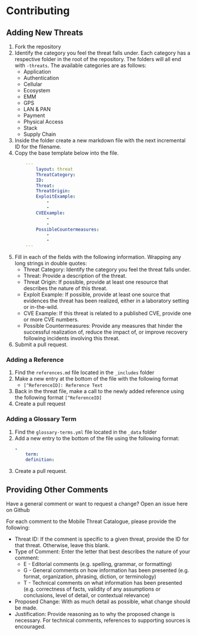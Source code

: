 # Contributing

## Adding New Threats
1. Fork the repository
2. Identify the category you feel the threat falls under. Each category has a respective folder in the root of the repository. The folders will all end with ``-threats``. The available categories are as follows:
    - Application
    - Authentication
    - Cellular
    - Ecosystem
    - EMM
    - GPS
    - LAN & PAN
    - Payment
    - Physical Access
    - Stack
    - Supply Chain
3. Inside the folder create a new markdown file with the next incremental ID for the filename.
4. Copy the base template below into the file.
    ```yaml
        ---
            layout: threat
            ThreatCategory:
            ID:
            Threat:
            ThreatOrigin:
            ExploitExample:
                -
                -
            CVEExample:
                -
                -
            PossibleCountermeasures:
                -
                -
        ---
    ```
5. Fill in each of the fields with the following information. Wrapping any long strings in double quotes:
    - Threat Category: Identify the category you feel the threat falls under.
    - Threat: Provide a description of the threat.
    - Threat Origin: If possible, provide at least one resource that describes the nature of this threat.
    - Exploit Example: If possible, provide at least one source that evidences the threat has been realized, either in a laboratory setting or in-the-wild.
    - CVE Example: If this threat is related to a published CVE, provide one or more CVE numbers.
    - Possible Countermeasures: Provide any measures that hinder the successful realization of, reduce the impact of, or improve recovery following incidents involving this threat.
6. Submit a pull request.


### Adding a Reference
1. Find the ``references.md`` file located in the ``_includes`` folder
2. Make a new entry at the bottom of the file with the following format
    - ``[^ReferenceID]: Reference Text``
3. Back in the threat file, make a call to the newly added reference using the following format ``[^ReferenceID]``
4. Create a pull request


### Adding a Glossary Term
1. Find the ``glossary-terms.yml`` file located in the ``_data`` folder
2. Add a new entry to the bottom of the file using the following format:
    ```yaml
    -
        term:
        definition:
    ```
3. Create a pull request.

## Providing Other Comments
Have a general comment or want to request a change? Open an issue here on Github

For each comment to the Mobile Threat Catalogue, please provide the following:
- Threat ID: If the comment is specific to a given threat, provide the ID for that threat. Otherwise, leave this blank.
- Type of Comment: Enter the letter that best describes the nature of your comment:
    - E - Editorial comments (e.g. spelling, grammar, or formatting)
    - G - General comments on how information has been presented (e.g. format, organization, phrasing, diction, or terminology)
    - T - Technical comments on what information has been presented (e.g. correctness of facts, validity of any assumptions or conclusions, level of detail, or contextual relevance)
- Proposed Change: With as much detail as possible, what change should be made.
- Justification: Provide reasoning as to why the proposed change is necessary. For technical comments, references to supporting sources is encouraged.
